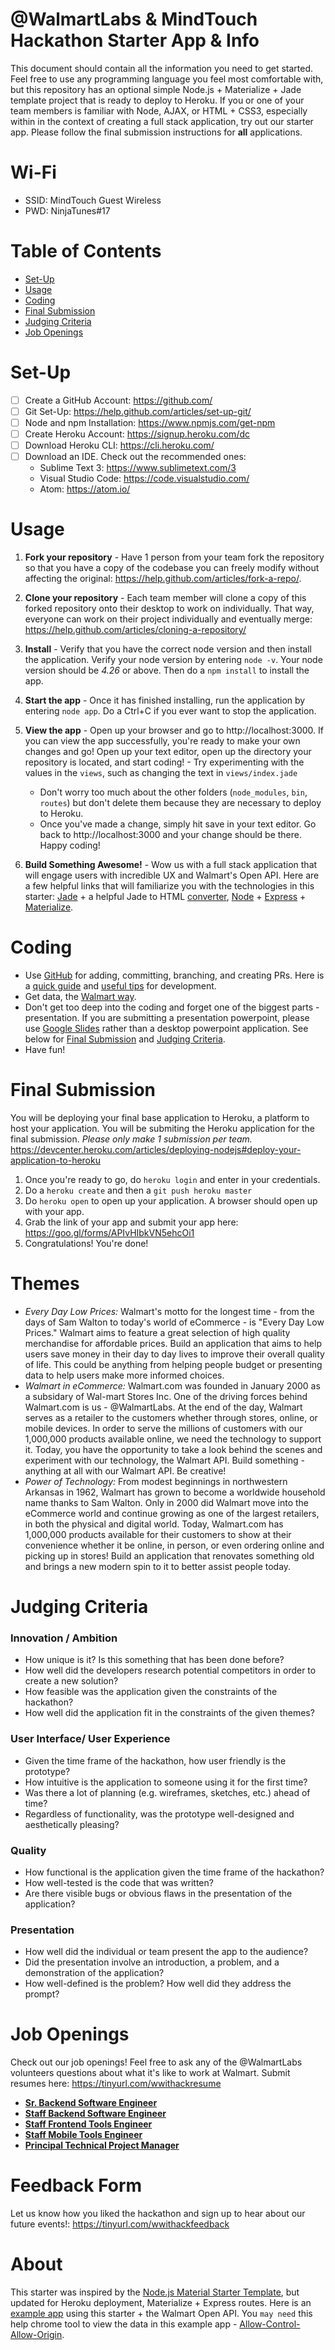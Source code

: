 @WalmartLabs & MindTouch Hackathon Starter App & Info
===

This document should contain all the information you need to get started. Feel free to use any programming language you feel most comfortable with, but this repository has an optional simple Node.js + Materialize + Jade template project that is ready to deploy to Heroku. If you or one of your team members is familiar with Node, AJAX, or HTML + CSS3, especially within in the context of creating a full stack application, try out our starter app. Please follow the final submission instructions for **all** applications.

# Wi-Fi
- SSID: MindTouch Guest Wireless
- PWD: NinjaTunes#17

# Table of Contents
- [Set-Up](#set-up)
- [Usage](#usage)
- [Coding](#coding)
- [Final Submission](#final-submission)
- [Judging Criteria](#judging-criteria)
- [Job Openings](#job-openings)

# Set-Up
- [ ] Create a GitHub Account: https://github.com/
- [ ] Git Set-Up: https://help.github.com/articles/set-up-git/
- [ ] Node and npm Installation: https://www.npmjs.com/get-npm
- [ ] Create Heroku Account: https://signup.heroku.com/dc
- [ ] Download Heroku CLI: https://cli.heroku.com/
- [ ] Download an IDE. Check out the recommended ones:
    - Sublime Text 3: https://www.sublimetext.com/3
    - Visual Studio Code: https://code.visualstudio.com/
    - Atom: https://atom.io/

# Usage
1. **Fork your repository** - Have 1 person from your team fork the repository so that you have a copy of the codebase you can freely modify without affecting the original: https://help.github.com/articles/fork-a-repo/.

2. **Clone your repository** - Each team member will clone a copy of this forked repository onto their desktop to work on individually. That way, everyone can work on their project individually and eventually merge: https://help.github.com/articles/cloning-a-repository/

2. **Install** - Verify that you have the correct node version and then install the application. Verify your node version by entering `node -v`. Your node version should be *4.26* or above. Then do a `npm install` to install the app.

3. **Start the app** - Once it has finished installing, run the application by entering `node app`. Do a Ctrl+C if you ever want to stop the application.

4. **View the app** - Open up your browser and go to http://localhost:3000. If you can view the app successfully, you're ready to make your own changes and go! Open up your text editor, open up the directory your repository is located, and start coding!     - Try experimenting with the values in the `views`, such as changing the text in `views/index.jade`
    - Don't worry too much about the other folders (`node_modules`, `bin`, `routes`) but don't delete them because they are necessary to deploy to Heroku.
    - Once you've made a change, simply hit save in your text editor. Go back to http://localhost:3000 and your change should be there. Happy coding!

5. **Build Something Awesome!** - Wow us with a full stack application that will engage users with incredible UX and Walmart's Open API. Here are a few helpful links that will familiarize you with the technologies in this starter:
[Jade](http://learnjade.com/) + a helpful Jade to HTML [converter](http://html2jade.org/), [Node](https://www.nodebeginner.org/) + [Express](https://expressjs.com/en/guide/routing.html) + [Materialize](http://materializecss.com/).

# Coding
- Use [GitHub](https://github.com/) for adding, committing, branching, and creating PRs. Here is a [quick guide](https://guides.github.com/activities/hello-world/) and [useful tips](https://github.com/vasanthk/git-tips-and-tricks#squash-pr-commits-into-one) for development.
- Get data, the [Walmart way](https://developer.walmartlabs.com/).
- Don't get too deep into the coding and forget one of the biggest parts - presentation. If you are submitting a presentation powerpoint, please use [Google Slides](https://docs.google.com/presentation/u/0/) rather than a desktop powerpoint application. See below for [Final Submission](#final-submission) and [Judging Criteria](#judging-criteria).
- Have fun!

# Final Submission
You will be deploying your final base application to Heroku, a platform to host your application. You will be submiting the Heroku application for the final submission. *Please only make 1 submission per team.*
https://devcenter.heroku.com/articles/deploying-nodejs#deploy-your-application-to-heroku

1. Once you're ready to go, do `heroku login` and enter in your credentials.
2. Do a `heroku create` and then a `git push heroku master`
3. Do `heroku open` to open up your application. A browser should open up with your app.
4. Grab the link of your app and submit your app here: https://goo.gl/forms/APIvHIbkVN5ehcOi1
5. Congratulations! You're done!

# Themes
- *Every Day Low Prices:* Walmart's motto for the longest time - from the days of Sam Walton to today's world of eCommerce - is "Every Day Low Prices." Walmart aims to feature a great selection of high quality merchandise for affordable prices. Build an application that aims to help users save money in their day to day lives to improve their overall quality of life. This could be anything from helping people budget or presenting data to help users make more informed choices.
- *Walmart in eCommerce:* Walmart.com was founded in January 2000 as a subsidary of Wal-mart Stores Inc. One of the driving forces behind Walmart.com is us - @WalmartLabs. At the end of the day, Walmart serves as a retailer to the customers whether through stores, online, or mobile devices. In order to serve the millions of customers with our 1,000,000 products available online, we need the technology to support it. Today, you have the opportunity to take a look behind the scenes and experiment with our technology, the Walmart API. Build something - anything at all with our Walmart API. Be creative!
- *Power of Technology:* From modest beginnings in northwestern Arkansas in 1962, Walmart has grown to become a worldwide household name thanks to Sam Walton. Only in 2000 did Walmart move into the eCommerce world and continue growing as one of the largest retailers, in both the physical and digital world. Today, Walmart.com has 1,000,000 products available for their customers to show at their convenience whether it be online, in person, or even ordering online and picking up in stores! Build an application that renovates something old and brings a new modern spin to it to better assist people today.

# Judging Criteria
### Innovation / Ambition
- How unique is it? Is this something that has been done before?
- How well did the developers research potential competitors in order to create a new solution?
- How feasible was the application given the constraints of the hackathon?
- How well did the application fit in the constraints of the given themes?
### User Interface/ User Experience
- Given the time frame of the hackathon, how user friendly is the prototype?
- How intuitive is the application to someone using it for the first time?
- Was there a lot of planning (e.g. wireframes, sketches, etc.) ahead of time?
- Regardless of functionality, was the prototype well-designed and aesthetically pleasing?
### Quality
- How functional is the application given the time frame of the hackathon?
- How well-tested is the code that was written?
- Are there visible bugs or obvious flaws in the presentation of the application?
### Presentation
- How well did the individual or team present the app to the audience?
- Did the presentation involve an introduction, a problem, and a demonstration of the application?
- How well-defined is the problem? How well did they address the prompt?

# Job Openings
Check out our job openings! Feel free to ask any of the @WalmartLabs volunteers questions about what it's like to work at Walmart. Submit resumes here: https://tinyurl.com/wwithackresume 
- [**Sr. Backend Software Engineer**](https://careers.walmart.com/us/jobs/816082BR-senior-backend-software-engineer-carlsbad-ca)
- [**Staff Backend Software Engineer**](https://careers.walmart.com/us/jobs/816029BR-staff-software-engineer-be-engineer-carlsbad-ca)
- [**Staff Frontend Tools Engineer**](https://careers.walmart.com/us/jobs/816064BR-staff-fe-tools-engineer-san-bruno-ca)
- [**Staff Mobile Tools Engineer**](https://careers.walmart.com/us/jobs/844209BR-staff-mobile-tools-engineer-carlsbad-ca)
- [**Principal Technical Project Manager**](https://careers.walmart.com/us/jobs/867179BR-principal-technical-project-manager-sunnyvale-ca)

# Feedback Form
Let us know how you liked the hackathon and sign up to hear about our future events!: https://tinyurl.com/wwithackfeedback

# About
This starter was inspired by the [Node.js Material Starter Template](https://github.com/primaryobjects/Node.js-Material-Starter-Template), but updated for Heroku deployment, Materialize + Express routes.
Here is an [example app](https://wow-hackathon-example-app.herokuapp.com/) using this starter + the Walmart Open API. You `may need` this help chrome tool to view the data in this example app - [Allow-Control-Allow-Origin](https://chrome.google.com/webstore/detail/allow-control-allow-origi/nlfbmbojpeacfghkpbjhddihlkkiljbi?hl=en-US).
